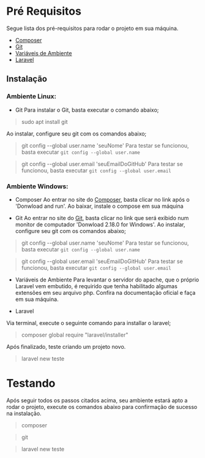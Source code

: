# Pré Requisitos

Segue lista dos pré-requisitos para rodar o projeto em sua máquina.

* [Composer](https://getcomposer.org/download/)
* [Git](https://git-scm.com/downloads)
* [Variáveis de Ambiente](https://laravel.com/docs/5.6#installation)
* [Laravel](https://laravel.com/docs/5.6#installation)

## Instalação

### Ambiente Linux:

* Git
Para instalar o Git, basta executar o comando abaixo;

> sudo apt install git 

Ao instalar, configure seu git com os comandos abaixo;

> git config --global user.name 'seuNome'
Para testar se funcionou, basta executar `git config --global user.name`

> git config --global user.email 'seuEmailDoGitHub'
Para testar se funcionou, basta executar `git config --global user.email`

### Ambiente Windows:

* Composer
Ao entrar no site do [Composer](https://getcomposer.org/download/), basta clicar no link após o 'Donwload and run'. Ao baixar, instale o compose em sua máquina

* Git
Ao entrar no site do [Git](https://git-scm.com/downloads), basta clicar no link que será exibido num monitor de computador 'Donwload 2.18.0 for Windows'.
Ao instalar, configure seu git com os comandos abaixo;

> git config --global user.name 'seuNome'
Para testar se funcionou, basta executar `git config --global user.name`

> git config --global user.email 'seuEmailDoGitHub'
Para testar se funcionou, basta executar `git config --global user.email`

* Variáveis de Ambiente
Para levantar o servidor do apache, que o próprio Laravel vem embutido, é requirido que tenha habilitado algumas extensões em seu arquivo php.
Confira na documentação oficial e faça em sua máquina.

* Laravel

Via terminal, execute o seguinte comando para installar o laravel;

> composer global require "laravel/installer"

Após finalizado, teste criando um projeto novo.

> laravel new teste

# Testando

Após seguir todos os passos citados acima, seu ambiente estará apto a rodar o projeto, execute os comandos abaixo para confirmação de sucesso na instalação.

> composer

> git 

> laravel new teste 


